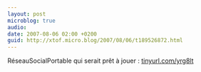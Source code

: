 ```yaml
---
layout: post
microblog: true
audio: 
date: 2007-08-06 02:00 +0200
guid: http://xtof.micro.blog/2007/08/06/t189526872.html
---
```

RéseauSocialPortable qui serait prêt à jouer : [tinyurl.com/yrg8lt](http://tinyurl.com/yrg8lt)
